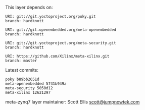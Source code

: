 This layer depends on:

    URI: git://git.yoctoproject.org/poky.git
    branch: hardknott

    URI: git://git.openembedded.org/meta-openembedded
    branch: hardknott

    URI: git://git.yoctoproject.org/meta-security.git
    branch: hardknott

    URI: https://github.com/Xilinx/meta-xilinx.git 
    branch: master

Latest commits:

    poky b89bb2651d
    meta-openembedded 5741b949a
    meta-security 5050d12
    meta-xilinx 12621297

meta-zynq7 layer maintainer: Scott Ellis <scott@jumpnowtek.com>
